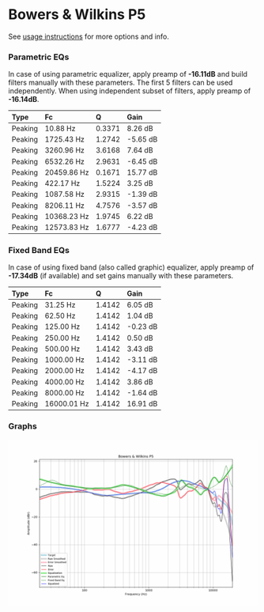 # Bowers & Wilkins P5
See [usage instructions](https://github.com/jaakkopasanen/AutoEq#usage) for more options and info.

### Parametric EQs
In case of using parametric equalizer, apply preamp of **-16.11dB** and build filters manually
with these parameters. The first 5 filters can be used independently.
When using independent subset of filters, apply preamp of **-16.14dB**.

| Type    | Fc          |      Q | Gain     |
|:--------|:------------|:-------|:---------|
| Peaking | 10.88 Hz    | 0.3371 | 8.26 dB  |
| Peaking | 1725.43 Hz  | 1.2742 | -5.65 dB |
| Peaking | 3260.96 Hz  | 3.6168 | 7.64 dB  |
| Peaking | 6532.26 Hz  | 2.9631 | -6.45 dB |
| Peaking | 20459.86 Hz | 0.1671 | 15.77 dB |
| Peaking | 422.17 Hz   | 1.5224 | 3.25 dB  |
| Peaking | 1087.58 Hz  | 2.9315 | -1.39 dB |
| Peaking | 8206.11 Hz  | 4.7576 | -3.57 dB |
| Peaking | 10368.23 Hz | 1.9745 | 6.22 dB  |
| Peaking | 12573.83 Hz | 1.6777 | -4.23 dB |

### Fixed Band EQs
In case of using fixed band (also called graphic) equalizer, apply preamp of **-17.34dB**
(if available) and set gains manually with these parameters.

| Type    | Fc          |      Q | Gain     |
|:--------|:------------|:-------|:---------|
| Peaking | 31.25 Hz    | 1.4142 | 6.05 dB  |
| Peaking | 62.50 Hz    | 1.4142 | 1.04 dB  |
| Peaking | 125.00 Hz   | 1.4142 | -0.23 dB |
| Peaking | 250.00 Hz   | 1.4142 | 0.50 dB  |
| Peaking | 500.00 Hz   | 1.4142 | 3.43 dB  |
| Peaking | 1000.00 Hz  | 1.4142 | -3.11 dB |
| Peaking | 2000.00 Hz  | 1.4142 | -4.17 dB |
| Peaking | 4000.00 Hz  | 1.4142 | 3.86 dB  |
| Peaking | 8000.00 Hz  | 1.4142 | -1.64 dB |
| Peaking | 16000.01 Hz | 1.4142 | 16.91 dB |

### Graphs
![](./Bowers%20&%20Wilkins%20P5.png)